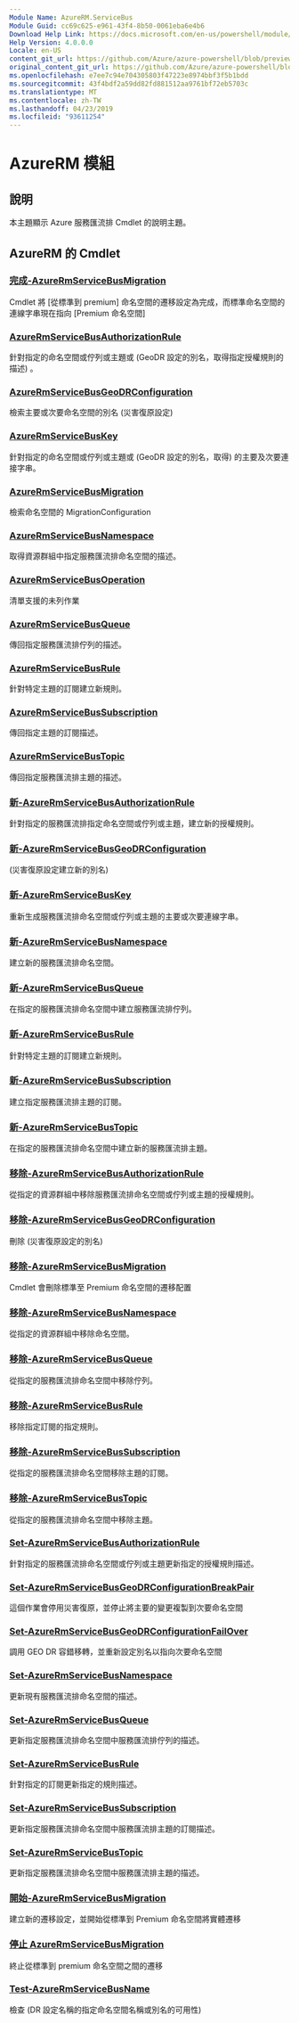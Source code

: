 ```yaml
---
Module Name: AzureRM.ServiceBus
Module Guid: cc69c625-e961-43f4-8b50-0061eba6e4b6
Download Help Link: https://docs.microsoft.com/en-us/powershell/module/azurerm.servicebus
Help Version: 4.0.0.0
Locale: en-US
content_git_url: https://github.com/Azure/azure-powershell/blob/preview/src/ResourceManager/ServiceBus/Commands.ServiceBus/help/AzureRM.ServiceBus.md
original_content_git_url: https://github.com/Azure/azure-powershell/blob/preview/src/ResourceManager/ServiceBus/Commands.ServiceBus/help/AzureRM.ServiceBus.md
ms.openlocfilehash: e7ee7c94e704305803f47223e8974bbf3f5b1bdd
ms.sourcegitcommit: 43f4bdf2a59dd82fd881512aa9761bf72eb5703c
ms.translationtype: MT
ms.contentlocale: zh-TW
ms.lasthandoff: 04/23/2019
ms.locfileid: "93611254"
---
```

# AzureRM 模組
## 說明
本主題顯示 Azure 服務匯流排 Cmdlet 的說明主題。

## AzureRM 的 Cmdlet
### [完成-AzureRmServiceBusMigration](Complete-AzureRmServiceBusMigration.md)
Cmdlet 將 [從標準到 premium] 命名空間的遷移設定為完成，而標準命名空間的連線字串現在指向 [Premium 命名空間]

### [AzureRmServiceBusAuthorizationRule](Get-AzureRmServiceBusAuthorizationRule.md)
針對指定的命名空間或佇列或主題或 (GeoDR 設定的別名，取得指定授權規則的描述) 。 

### [AzureRmServiceBusGeoDRConfiguration](Get-AzureRmServiceBusGeoDRConfiguration.md)
檢索主要或次要命名空間的別名 (災害復原設定) 

### [AzureRmServiceBusKey](Get-AzureRmServiceBusKey.md)
針對指定的命名空間或佇列或主題或 (GeoDR 設定的別名，取得) 的主要及次要連接字串。

### [AzureRmServiceBusMigration](Get-AzureRmServiceBusMigration.md)
檢索命名空間的 MigrationConfiguration

### [AzureRmServiceBusNamespace](Get-AzureRmServiceBusNamespace.md)
取得資源群組中指定服務匯流排命名空間的描述。

### [AzureRmServiceBusOperation](Get-AzureRmServiceBusOperation.md)
清單支援的未列作業

### [AzureRmServiceBusQueue](Get-AzureRmServiceBusQueue.md)
傳回指定服務匯流排佇列的描述。

### [AzureRmServiceBusRule](Get-AzureRmServiceBusRule.md)
針對特定主題的訂閱建立新規則。 

### [AzureRmServiceBusSubscription](Get-AzureRmServiceBusSubscription.md)
傳回指定主題的訂閱描述。

### [AzureRmServiceBusTopic](Get-AzureRmServiceBusTopic.md)
傳回指定服務匯流排主題的描述。

### [新-AzureRmServiceBusAuthorizationRule](New-AzureRmServiceBusAuthorizationRule.md)
針對指定的服務匯流排指定命名空間或佇列或主題，建立新的授權規則。

### [新-AzureRmServiceBusGeoDRConfiguration](New-AzureRmServiceBusGeoDRConfiguration.md)
 (災害復原設定建立新的別名) 

### [新-AzureRmServiceBusKey](New-AzureRmServiceBusKey.md)
重新生成服務匯流排命名空間或佇列或主題的主要或次要連線字串。

### [新-AzureRmServiceBusNamespace](New-AzureRmServiceBusNamespace.md)
建立新的服務匯流排命名空間。

### [新-AzureRmServiceBusQueue](New-AzureRmServiceBusQueue.md)
在指定的服務匯流排命名空間中建立服務匯流排佇列。

### [新-AzureRmServiceBusRule](New-AzureRmServiceBusRule.md)
針對特定主題的訂閱建立新規則。 

### [新-AzureRmServiceBusSubscription](New-AzureRmServiceBusSubscription.md)
建立指定服務匯流排主題的訂閱。

### [新-AzureRmServiceBusTopic](New-AzureRmServiceBusTopic.md)
在指定的服務匯流排命名空間中建立新的服務匯流排主題。

### [移除-AzureRmServiceBusAuthorizationRule](Remove-AzureRmServiceBusAuthorizationRule.md)
從指定的資源群組中移除服務匯流排命名空間或佇列或主題的授權規則。

### [移除-AzureRmServiceBusGeoDRConfiguration](Remove-AzureRmServiceBusGeoDRConfiguration.md)
刪除 (災害復原設定的別名) 

### [移除-AzureRmServiceBusMigration](Remove-AzureRmServiceBusMigration.md)
Cmdlet 會刪除標準至 Premium 命名空間的遷移配置

### [移除-AzureRmServiceBusNamespace](Remove-AzureRmServiceBusNamespace.md)
從指定的資源群組中移除命名空間。 

### [移除-AzureRmServiceBusQueue](Remove-AzureRmServiceBusQueue.md)
從指定的服務匯流排命名空間中移除佇列。

### [移除-AzureRmServiceBusRule](Remove-AzureRmServiceBusRule.md)
移除指定訂閱的指定規則。

### [移除-AzureRmServiceBusSubscription](Remove-AzureRmServiceBusSubscription.md)
從指定的服務匯流排命名空間移除主題的訂閱。

### [移除-AzureRmServiceBusTopic](Remove-AzureRmServiceBusTopic.md)
從指定的服務匯流排命名空間中移除主題。

### [Set-AzureRmServiceBusAuthorizationRule](Set-AzureRmServiceBusAuthorizationRule.md)
針對指定的服務匯流排命名空間或佇列或主題更新指定的授權規則描述。

### [Set-AzureRmServiceBusGeoDRConfigurationBreakPair](Set-AzureRmServiceBusGeoDRConfigurationBreakPair.md)
這個作業會停用災害復原，並停止將主要的變更複製到次要命名空間

### [Set-AzureRmServiceBusGeoDRConfigurationFailOver](Set-AzureRmServiceBusGeoDRConfigurationFailOver.md)
調用 GEO DR 容錯移轉，並重新設定別名以指向次要命名空間

### [Set-AzureRmServiceBusNamespace](Set-AzureRmServiceBusNamespace.md)
更新現有服務匯流排命名空間的描述。

### [Set-AzureRmServiceBusQueue](Set-AzureRmServiceBusQueue.md)
更新指定服務匯流排命名空間中服務匯流排佇列的描述。

### [Set-AzureRmServiceBusRule](Set-AzureRmServiceBusRule.md)
針對指定的訂閱更新指定的規則描述。

### [Set-AzureRmServiceBusSubscription](Set-AzureRmServiceBusSubscription.md)
更新指定服務匯流排命名空間中服務匯流排主題的訂閱描述。

### [Set-AzureRmServiceBusTopic](Set-AzureRmServiceBusTopic.md)
更新指定服務匯流排命名空間中服務匯流排主題的描述。

### [開始-AzureRmServiceBusMigration](Start-AzureRmServiceBusMigration.md)
建立新的遷移設定，並開始從標準到 Premium 命名空間將實體遷移

### [停止 AzureRmServiceBusMigration](Stop-AzureRmServiceBusMigration.md)
終止從標準到 premium 命名空間之間的遷移

### [Test-AzureRmServiceBusName](Test-AzureRmServiceBusName.md)
檢查 (DR 設定名稱的指定命名空間名稱或別名的可用性)  

